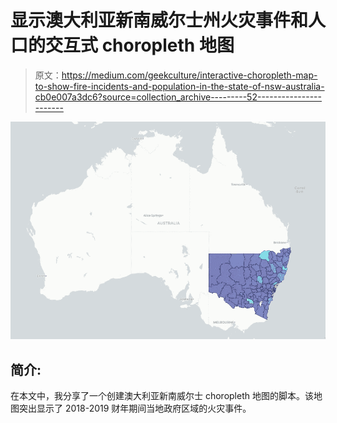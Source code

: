 # 显示澳大利亚新南威尔士州火灾事件和人口的交互式 choropleth 地图

> 原文：<https://medium.com/geekculture/interactive-choropleth-map-to-show-fire-incidents-and-population-in-the-state-of-nsw-australia-cb0e007a3dc6?source=collection_archive---------52----------------------->

![](img/1b74c43a6aae72aca50447110593aa91.png)

## **简介:**

在本文中，我分享了一个创建澳大利亚新南威尔士 choropleth 地图的脚本。该地图突出显示了 2018-2019 财年期间当地政府区域的火灾事件。